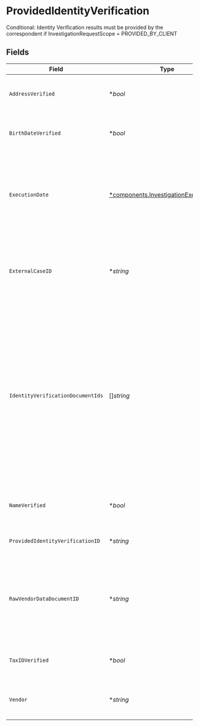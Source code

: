 # ProvidedIdentityVerification

Conditional: Identity Verification results must be provided by the correspondent if InvestigationRequestScope = PROVIDED_BY_CLIENT


## Fields

| Field                                                                                                                                                                                                                                      | Type                                                                                                                                                                                                                                       | Required                                                                                                                                                                                                                                   | Description                                                                                                                                                                                                                                | Example                                                                                                                                                                                                                                    |
| ------------------------------------------------------------------------------------------------------------------------------------------------------------------------------------------------------------------------------------------ | ------------------------------------------------------------------------------------------------------------------------------------------------------------------------------------------------------------------------------------------ | ------------------------------------------------------------------------------------------------------------------------------------------------------------------------------------------------------------------------------------------ | ------------------------------------------------------------------------------------------------------------------------------------------------------------------------------------------------------------------------------------------ | ------------------------------------------------------------------------------------------------------------------------------------------------------------------------------------------------------------------------------------------ |
| `AddressVerified`                                                                                                                                                                                                                          | **bool*                                                                                                                                                                                                                                    | :heavy_minus_sign:                                                                                                                                                                                                                         | Indicates whether the identity's address was verified                                                                                                                                                                                      | true                                                                                                                                                                                                                                       |
| `BirthDateVerified`                                                                                                                                                                                                                        | **bool*                                                                                                                                                                                                                                    | :heavy_minus_sign:                                                                                                                                                                                                                         | Indicates whether the identity's date of birth was verified                                                                                                                                                                                | true                                                                                                                                                                                                                                       |
| `ExecutionDate`                                                                                                                                                                                                                            | [*components.InvestigationExecutionDate](../../models/components/investigationexecutiondate.md)                                                                                                                                            | :heavy_minus_sign:                                                                                                                                                                                                                         | The date identity verification was performed. Must be formatted as an ISO-8601 YYYY-MM-DD                                                                                                                                                  | {<br/>"day": 30,<br/>"month": 9,<br/>"year": 2023<br/>}                                                                                                                                                                                    |
| `ExternalCaseID`                                                                                                                                                                                                                           | **string*                                                                                                                                                                                                                                  | :heavy_minus_sign:                                                                                                                                                                                                                         | Client-generated identifier associated with the KYC results for the appropriate case                                                                                                                                                       | 123456                                                                                                                                                                                                                                     |
| `IdentityVerificationDocumentIds`                                                                                                                                                                                                          | []*string*                                                                                                                                                                                                                                 | :heavy_minus_sign:                                                                                                                                                                                                                         | A collection of unique identifiers provided by the documents api that correspond to any number of identity verification documents used in support of the external vendor to verify the identity, such as a driver's license, passport, etc | 0f01ae1f-d24c-4171-8f3f-c0b820bf3044                                                                                                                                                                                                       |
| `NameVerified`                                                                                                                                                                                                                             | **bool*                                                                                                                                                                                                                                    | :heavy_minus_sign:                                                                                                                                                                                                                         | Indicates whether the identity's name was verified                                                                                                                                                                                         | true                                                                                                                                                                                                                                       |
| `ProvidedIdentityVerificationID`                                                                                                                                                                                                           | **string*                                                                                                                                                                                                                                  | :heavy_minus_sign:                                                                                                                                                                                                                         | Id of this identity verification record                                                                                                                                                                                                    | 123456                                                                                                                                                                                                                                     |
| `RawVendorDataDocumentID`                                                                                                                                                                                                                  | **string*                                                                                                                                                                                                                                  | :heavy_minus_sign:                                                                                                                                                                                                                         | A unique identifier provided from the documents api that corresponds to an identity verification result                                                                                                                                    | 123456                                                                                                                                                                                                                                     |
| `TaxIDVerified`                                                                                                                                                                                                                            | **bool*                                                                                                                                                                                                                                    | :heavy_minus_sign:                                                                                                                                                                                                                         | Indicates whether the identity's tax id was verified                                                                                                                                                                                       | true                                                                                                                                                                                                                                       |
| `Vendor`                                                                                                                                                                                                                                   | **string*                                                                                                                                                                                                                                  | :heavy_minus_sign:                                                                                                                                                                                                                         | Name of the vendor that performed identity verification                                                                                                                                                                                    | Your identity verification Vendor                                                                                                                                                                                                          |